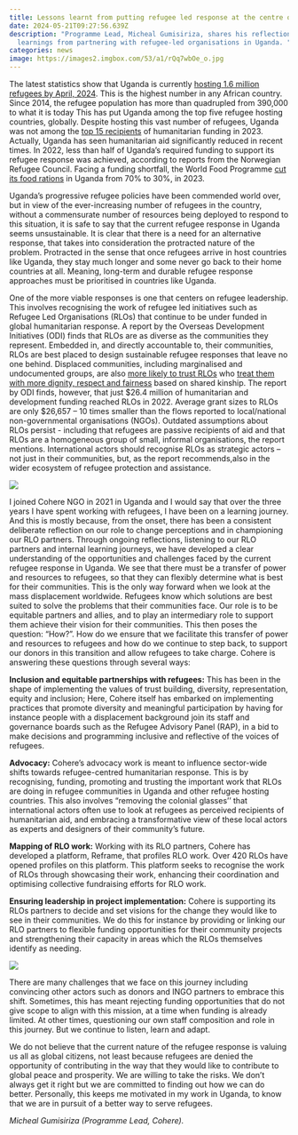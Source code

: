 ```yaml
---
title: Lessons learnt from putting refugee led response at the centre of our work
date: 2024-05-21T09:27:56.639Z
description: "Programme Lead, Micheal Gumisiriza, shares his reflections and
  learnings from partnering with refugee-led organisations in Uganda. "
categories: news
image: https://images2.imgbox.com/53/a1/rQq7wbOe_o.jpg
---
```

The latest statistics show that Uganda is currently [hosting 1.6 million refugees by April, 2024](https://data.unhcr.org/en/country/uga). This is the highest number in any African country. Since 2014, the refugee population has more than quadrupled from 390,000 to what it is today This has put Uganda among the top five refugee hosting countries, globally. Despite hosting this vast number of refugees, Uganda was not among the [top 15 recipients](https://www.statista.com/statistics/275598/largest-recipient-countries-of-aid-worldwide/) of humanitarian funding in 2023. Actually, Uganda has seen humanitarian aid significantly reduced in recent times. In 2022, less than half of Uganda’s required funding to support its refugee response was achieved, according to reports from the Norwegian Refugee Council. Facing a funding shortfall, the World Food Programme [cut its food rations](https://www.africanews.com/2023/10/03/uganda-refugees-struggle-to-survive-following-aid-cuts/) in Uganda from 70% to 30%, in 2023.

Uganda’s progressive refugee policies have been commended world over, but in view of the ever-increasing number of refugees in the country, without a commensurate number of resources being deployed to respond to this situation, it is safe to say that the current refugee response in Uganda seems unsustainable. It is clear that there is a need for an alternative response, that takes into consideration the protracted nature of the problem. Protracted in the sense that once refugees arrive in host countries like Uganda, they stay much longer and some never go back to their home countries at all. Meaning, long-term and durable refugee response approaches must be prioritised in countries like Uganda. 

One of the more viable responses is one that centers on refugee leadership. This involves recognising the work of refugee led initiatives such as Refugee Led Organisations (RLOs) that continue to be under funded in global humanitarian response. A report by the Overseas Development Initiatives (ODI) finds that RLOs are as diverse as the communities they represent. Embedded in, and directly accountable to, their communities, RLOs are best placed to design sustainable refugee responses that leave no one behind. Displaced communities, including marginalised and undocumented groups, are also [more likely to trust RLOs](https://www.migrationpolicy.org/article/migrants-needs-trust-humanitarian-organizations) who [treat them with more dignity, respect and fairness](https://refugeeledresearch.org/wp-content/uploads/2022/09/Refugee-Led-Organisations-in-East-Africa-Regional-Full-Report.pdf) based on shared kinship. The report by ODI finds, however, that just $26.4 million of humanitarian and development funding reached RLOs in 2022. Average grant sizes to RLOs are only $26,657 – 10 times smaller than the flows reported to local/national non-governmental organisations (NGOs). Outdated assumptions about RLOs persist - including that refugees are passive recipients of aid and that RLOs are a homogeneous group of small, informal organisations, the report mentions. International actors should recognise RLOs as strategic actors – not just in their communities, but, as the report recommends,also in the wider ecosystem of refugee protection and assistance.

![](https://images2.imgbox.com/5a/98/eXvHqMVS_o.jpg)

I joined Cohere NGO in 2021 in Uganda and I would say that over the three years I have spent working with refugees, I have been on a learning journey. And this is mostly because, from the onset, there has been a consistent deliberate reflection on our role to change perceptions and in championing our RLO partners. Through ongoing reflections, listening to our RLO partners and internal learning journeys, we have developed a clear understanding of the opportunities and challenges faced by the current refugee response in Uganda. We see that there must be a transfer of power and resources to refugees, so that they can flexibly determine what is best for their communities. This is the only way forward when we look at the mass displacement worldwide. Refugees know which solutions are best suited to solve the problems that their communities face. Our role is to be equitable partners and allies, and to play an intermediary role to support them  achieve their vision for their communities. This then poses the question: “How?”. How do we ensure that we facilitate this transfer of power and resources to refugees and how do we continue to step back, to support our donors in this transition and allow refugees to take charge. Cohere is answering these questions through several ways:

**Inclusion and equitable partnerships with refugees:** This has been in the shape of implementing the values of trust building, diversity, representation, equity and inclusion; Here, Cohere itself has embarked on implementing practices that promote diversity and meaningful participation  by having for instance people with a displacement background join its staff and governance boards such as the Refugee Advisory Panel (RAP), in a bid to make decisions and programming inclusive and reflective of the voices of refugees. 

**Advocacy:** Cohere’s advocacy work is meant to influence sector-wide shifts towards refugee-centred humanitarian response. This is by recognising, funding, promoting and trusting the important work that RLOs are doing in refugee communities in Uganda and other refugee hosting countries. This also involves “removing the colonial glasses’’ that international actors often use to look at refugees as perceived recipients of humanitarian aid, and embracing a transformative view of these local actors as experts and designers of their community’s future. 

**Mapping of RLO work:** Working with its RLO partners, Cohere has developed a platform, Reframe, that profiles RLO work. Over 420 RLOs have opened profiles on this platform. This platform seeks to recognise the work of RLOs through showcasing their work, enhancing their coordination and optimising collective fundraising efforts for RLO work. 

**Ensuring leadership in project implementation:** Cohere is supporting its RLOs partners to decide and set visions for the change they would like to see in their communities. We do this for instance by providing or linking our RLO partners to flexible funding opportunities for their community projects and strengthening their capacity in areas which the RLOs themselves identify as needing.

![](https://images2.imgbox.com/9b/1b/nhxlrwwC_o.jpg)

There are many challenges that we face on this journey including convincing other actors such as donors and INGO partners to embrace this shift. Sometimes, this has meant rejecting funding opportunities that do not give scope to align with this mission, at a time when funding is already limited. At other times, questioning our own staff composition and role in this journey. But we continue to listen, learn and adapt. 

We do not believe that the current nature of the refugee response is valuing  us all as global citizens, not least because refugees are denied the opportunity of contributing in the way that they would like to contribute to global peace and prosperity. We are willing to take the risks. We don’t always get it right but we are committed to finding out how we can do better. Personally, this  keeps me motivated in my work in Uganda, to know that we are in pursuit of a better way to serve refugees.

*Micheal Gumisiriza (Programme Lead, Cohere).*